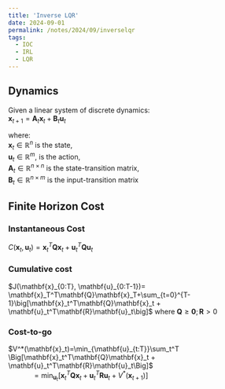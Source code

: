 ```yaml
---
title: 'Inverse LQR'
date: 2024-09-01
permalink: /notes/2024/09/inverselqr
tags:
  - IOC
  - IRL
  - LQR
---
```


Dynamics
-----
Given a linear system of discrete dynamics:<br>
$\mathbf{x}_{t+1}= \mathbf{A}_t\mathbf{x}_t + \mathbf{B}_t\mathbf{u}_t$

where:<br>
$\mathbf{x}_t\in\mathbb{R}^{n}$ is the state,<br> 
$\mathbf{u}_t\in\mathbb{R}^{m}$, is the action,<br>
$\mathbf{A}_t\in\mathbb{R}^{n\times n}$ is the state-transition matrix,<br>
$\mathbf{B}_t\in\mathbb{R}^{n\times m}$ is the input-transition matrix

## Finite Horizon Cost

### Instantaneous Cost<br>
$C(\mathbf{x}_t, \mathbf{u}_t)= \mathbf{x}_t^T\mathbf{Q}\mathbf{x}_t + \mathbf{u}_t^T\mathbf{Q}\mathbf{u}_t$

### Cumulative cost<br>
$J(\mathbf{x}_{0:T}, \mathbf{u}_{0:T-1})= \mathbf{x}_T^T\mathbf{Q}\mathbf{x}_T+\sum_{t=0}^{T-1}\big[\mathbf{x}_t^T\mathbf{Q}\mathbf{x}_t + \mathbf{u}_t^T\mathbf{R}\mathbf{u}_t\big]$
where $\mathbf{Q}\geq\mathbf{0}; \mathbf{R}>0$

### Cost-to-go<br>
$V^*(\mathbf{x}_t)=\min_{\mathbf{u}_{t:T}}\sum_t^T \Big[\mathbf{x}_t^T\mathbf{Q}\mathbf{x}_t + \mathbf{u}_t^T\mathbf{R}\mathbf{u}_t\Big]$<br>
$\qquad\quad=\min_{\mathbf{u}_t}\Big[ \mathbf{x}_t^T\mathbf{Q}\mathbf{x}_t + \mathbf{u}_t^T\mathbf{R}\mathbf{u}_t+V^*(\mathbf{x}_{t+1})\Big]$ 




